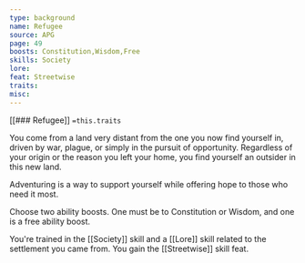 ```yaml
---
type: background
name: Refugee 
source: APG
page: 49
boosts: Constitution,Wisdom,Free
skills: Society
lore: 
feat: Streetwise
traits: 
misc: 
---
```


[[### Refugee]]
`=this.traits`


You come from a land very distant from the one you now find yourself in, driven by war, plague, or simply in the pursuit of opportunity. Regardless of your origin or the reason you left your home, you find yourself an outsider in this new land.

Adventuring is a way to support yourself while offering hope to those who need it most.

Choose two ability boosts. One must be to Constitution or Wisdom, and one is a free ability boost.

You're trained in the [[Society]] skill and a [[Lore]] skill related to the settlement you came from. You gain the [[Streetwise]] skill feat.

